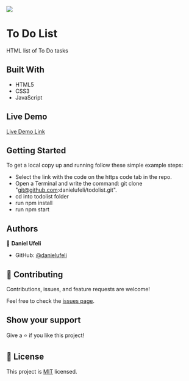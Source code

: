 ![](https://img.shields.io/badge/Microverse-blueviolet)

# To Do List

HTML list of To Do tasks

## Built With

- HTML5
- CSS3
- JavaScript

## Live Demo

[Live Demo Link](https://danielufeli.github.io/todolist/dist/)

## Getting Started

To get a local copy up and running follow these simple example steps:

- Select the link with the code on the https code tab in the repo.
- Open a Terminal and write the command: git clone "git@github.com:danielufeli/todolist.git".
- cd into todolist folder
- run npm install
- run npm start

## Authors

👤 **Daniel Ufeli**

- GitHub: [@danielufeli](https://github.com/danielufeli)

## 🤝 Contributing

Contributions, issues, and feature requests are welcome!

Feel free to check the [issues page](../../issues/).

## Show your support

Give a ⭐️ if you like this project!

## 📝 License

This project is [MIT](./LICENSE) licensed.
